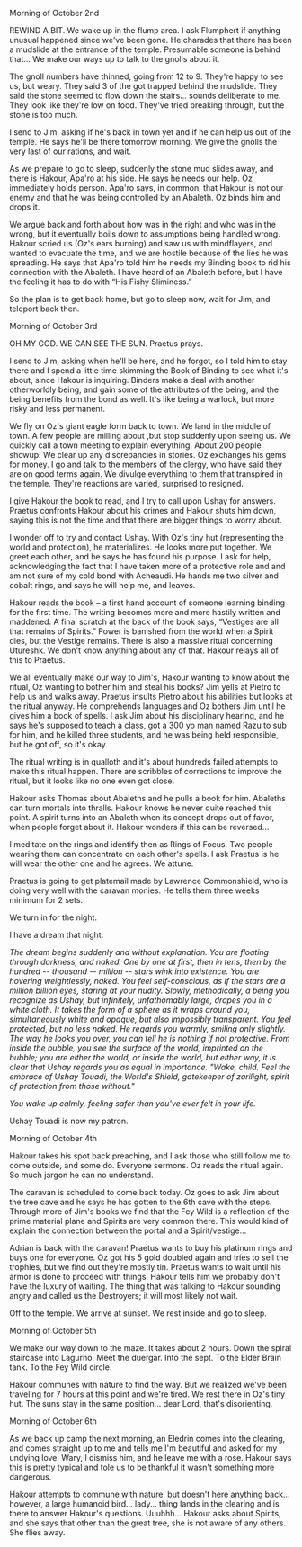 Morning of October 2nd

REWIND A BIT. We wake up in the flump area. I ask Flumphert if anything unusual happened since we've been gone. He charades that there has been a mudslide at the entrance of the temple. Presumable someone is behind that... We make our ways up to talk to the gnolls about it. 

The gnoll numbers have thinned, going from 12 to 9. They're happy to see us, but weary. They said 3 of the got trapped behind the mudslide. They said the stone seemed to flow down the stairs... sounds deliberate to me. They look like they're low on food. They've tried breaking through, but the stone is too much.  

I send to Jim, asking if he's back in town yet and if he can help us out of the temple. He says he'll be there tomorrow morning. We give the gnolls the very last of our rations, and wait. 

As we prepare to go to sleep, suddenly the stone mud slides away, and there is Hakour, Apa'ro at his side. He says he needs our help. Oz immediately holds person. Apa'ro says, in common, that Hakour is not our enemy and that he was being controlled by an Abaleth. Oz binds him and drops it. 

We argue back and forth about how was in the right and who was in the wrong, but it eventually boils down to assumptions being handled wrong. Hakour scried us (Oz's ears burning) and saw us with mindflayers, and wanted to evacuate the time, and we are hostile because of the lies he was spreading. He says that Apa'ro told him he needs my Binding book to rid his connection with the Abaleth. I have heard of an Abaleth before, but I have the feeling it has to do with “His Fishy Sliminess.”

So the plan is to get back home, but go to sleep now, wait for Jim, and teleport back then.

Morning of October 3rd 

OH MY GOD. WE CAN SEE THE SUN. Praetus prays.

I send to Jim, asking when he'll be here, and he forgot, so I told him to stay there and I spend a little time skimming the Book of Binding to see what it's about, since Hakour is inquiring. Binders make a deal with another otherworldly being, and gain some of the attributes of the being, and the being benefits from the bond as well. It's like being a warlock, but more risky and less permanent. 

We fly on Oz's giant eagle form back to town. We land in the middle of town. A few people are milling about ,but stop suddenly upon seeing us. We quickly call a town meeting to explain everything. About 200 people showup. We clear up any discrepancies in stories. Oz exchanges his gems for money. I go and talk to the members of the clergy, who have said they are on good terms again. We divulge everything to them that transpired in the temple. They're reactions are varied, surprised to resigned.

I give Hakour the book to read, and I try to call upon Ushay for answers. Praetus confronts Hakour about his crimes and Hakour shuts him down, saying this is not the time and that there are bigger things to worry about.

I wonder off to try and contact Ushay. With Oz's tiny hut (representing the world and protection), he materializes. He looks more put together. We greet each other, and he says he has found his purpose. I ask for help, acknowledging the fact that I have taken more of a protective role and and am not sure of my cold bond with Acheaudi. He hands me two silver and cobalt rings, and says he will help me, and leaves. 

Hakour reads the book – a first hand account of someone learning binding for the first time. The writing becomes more and more hastily written and maddened. A final scratch at the back of the book says, “Vestiges are all that remains of Spirits.” Power is banished from the world when a Spirit dies, but the Vestige remains. There is also a massive ritual concerning Utureshk. We don't know anything about any of that. Hakour relays all of this to Praetus. 

We all eventually make our way to Jim's, Hakour wanting to know about the ritual, Oz wanting to bother him and steal his books? Jim yells at Pietro to help us and walks away. Praetus insults Pietro about his abilities but looks at the ritual anyway. He comprehends languages and Oz bothers Jim until he gives him a book of spells. I ask Jim about his disciplinary hearing, and he says he's supposed to teach a class, got a 300 yo man named Razu to sub for him, and he killed three students, and he was being held responsible, but he got off, so it's okay.

The ritual writing is in qualloth and it's about hundreds failed attempts to make this ritual happen. There are scribbles of corrections to improve the ritual, but it looks like no one even got close. 

Hakour asks Thomas about Abaleths and he pulls a book for him. Abaleths can turn mortals into thralls. Hakour knows he never quite reached this point. A spirit turns into an Abaleth when its concept drops out of favor, when people forget about it. Hakour wonders if this can be reversed...

I meditate on the rings and identify then as Rings of Focus. Two people wearing them can concentrate on each other's spells.  I ask Praetus is he will wear the other one and he agrees. We attune. 

Praetus is going to get platemail made by Lawrence Commonshield, who is doing very well with the caravan monies. He tells them three weeks minimum for 2 sets. 

We turn in for the night.

I have a dream that night:

_The dream begins suddenly and without explanation. You are floating through darkness, and naked. One by one at first, then in tens, then by the hundred -- thousand -- million -- stars wink into existence. You are hovering weightlessly, naked. You feel self-conscious, as if the stars are a million billion eyes, staring at your nudity. Slowly, methodically, a being you recognize as Ushay, but infinitely, unfathomably large, drapes you in a white cloth. It takes the form of a sphere as it wraps around you, simultaneously white and opaque, but also impossibly transparent. You feel protected, but no less naked. He regards you warmly, smiling only slightly. The way he looks you over, you can tell he is nothing if not protective. From inside the bubble, you see the surface of the world, imprinted on the bubble; you are either the world, or inside the world, but either way, it is clear that Ushay regards you as equal in importance. "Wake, child. Feel the embrace of Ushay Touadi, the World's Shield, gatekeeper of zarilight, spirit of protection from those without."_

_You wake up calmly, feeling safer than you've ever felt in your life._

Ushay Touadi is now my patron.

Morning of October 4th

Hakour takes his spot back preaching, and I ask those who still follow me to come outside, and some do. Everyone sermons. Oz reads the ritual again. So much jargon he can no understand. 

The caravan is scheduled to come back today. Oz goes to ask Jim about the tree cave and he says he has gotten to the 6th cave with the steps. Through more of Jim's books we find that the Fey Wild is a reflection of the prime material plane and Spirits are very common there. This would kind of explain the connection between the portal and a Spirit/vestige...

Adrian is back with the caravan! Praetus wants to buy his platinum rings and buys one for everyone. Oz got his 5 gold doubled again and tries to sell the trophies, but we find out they're mostly tin. Praetus wants to wait until his armor is done to proceed with things. Hakour tells him we probably don't have the luxury of waiting. The thing that was talking to Hakour sounding angry and called us the Destroyers; it will most likely not wait. 

Off to the temple. We arrive at sunset. We rest inside and go to sleep.

Morning of October 5th

We make our way down to the maze. It takes about 2 hours. Down the spiral staircase into Lagurno. Meet the duergar. Into the sept. To the Elder Brain tank. To the Fey Wild circle.

Hakour communes with nature to find the way. But we realized we've been traveling for 7 hours at this point and we're tired. We rest there in Oz's tiny hut. The suns stay in the same position... dear Lord, that's disorienting. 

Morning of October 6th

As we back up camp the next morning, an Eledrin comes into the clearing, and comes straight up to me and tells me I'm beautiful and asked for my undying love. Wary, I dismiss him, and he leave me with a rose. Hakour says this is pretty typical and tole us to be thankful it wasn't something more dangerous. 

Hakour attempts to commune with nature, but doesn't here anything back... however, a large humanoid bird... lady... thing lands in the clearing and is there to answer Hakour's questions. Uuuhhh... Hakour asks about Spirits, and she says that other than the great tree, she is not aware of any others. She flies away.